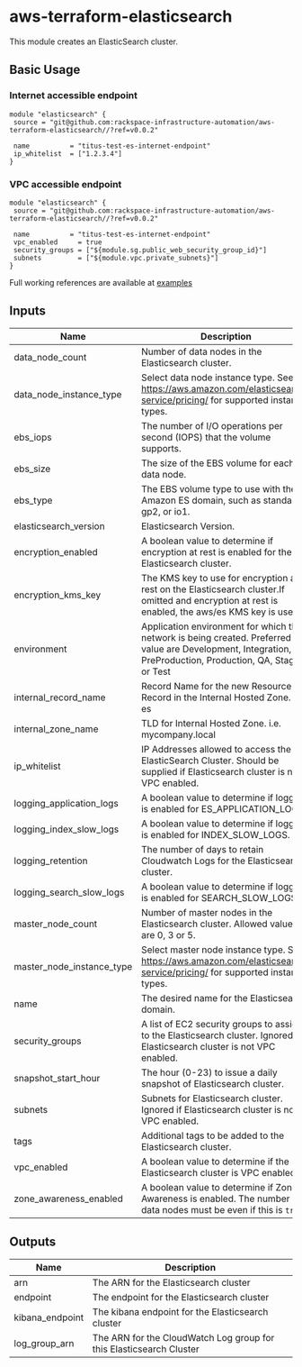 # aws-terraform-elasticsearch

This module creates an ElasticSearch cluster.


## Basic Usage

### Internet accessible endpoint
```
module "elasticsearch" {
 source = "git@github.com:rackspace-infrastructure-automation/aws-terraform-elasticsearch//?ref=v0.0.2"

 name          = "titus-test-es-internet-endpoint"
 ip_whitelist  = ["1.2.3.4"]
}
```

### VPC accessible endpoint
```
module "elasticsearch" {
 source = "git@github.com:rackspace-infrastructure-automation/aws-terraform-elasticsearch//?ref=v0.0.2"

 name          = "titus-test-es-internet-endpoint"
 vpc_enabled     = true
 security_groups = ["${module.sg.public_web_security_group_id}"]
 subnets         = ["${module.vpc.private_subnets}"]
}
```

Full working references are available at [examples](examples)

## Inputs

| Name | Description | Type | Default | Required |
|------|-------------|:----:|:-----:|:-----:|
| data_node_count | Number of data nodes in the Elasticsearch cluster. | string | `6` | no |
| data_node_instance_type | Select data node instance type.  See https://aws.amazon.com/elasticsearch-service/pricing/ for supported instance types. | string | `m4.large.elasticsearch` | no |
| ebs_iops | The number of I/O operations per second (IOPS) that the volume supports. | string | `0` | no |
| ebs_size | The size of the EBS volume for each data node. | string | `20` | no |
| ebs_type | The EBS volume type to use with the Amazon ES domain, such as standard, gp2, or io1. | string | `gp2` | no |
| elasticsearch_version | Elasticsearch Version. | string | `6.3` | no |
| encryption_enabled | A boolean value to determine if encryption at rest is enabled for the Elasticsearch cluster. | string | `false` | no |
| encryption_kms_key | The KMS key to use for encryption at rest on the Elasticsearch cluster.If omitted and encryption at rest is enabled, the aws/es KMS key is used. | string | `` | no |
| environment | Application environment for which this network is being created. Preferred value are Development, Integration, PreProduction, Production, QA, Staging, or Test | string | `Development` | no |
| internal_record_name | Record Name for the new Resource Record in the Internal Hosted Zone. i.e. es | string | `` | no |
| internal_zone_name | TLD for Internal Hosted Zone. i.e. mycompany.local | string | `` | no |
| ip_whitelist | IP Addresses allowed to access the ElasticSearch Cluster.  Should be supplied if Elasticsearch cluster is not VPC enabled. | list | `<list>` | no |
| logging_application_logs | A boolean value to determine if logging is enabled for ES_APPLICATION_LOGS. | string | `false` | no |
| logging_index_slow_logs | A boolean value to determine if logging is enabled for INDEX_SLOW_LOGS. | string | `false` | no |
| logging_retention | The number of days to retain Cloudwatch Logs for the Elasticsearch cluster. | string | `30` | no |
| logging_search_slow_logs | A boolean value to determine if logging is enabled for SEARCH_SLOW_LOGS. | string | `false` | no |
| master_node_count | Number of master nodes in the Elasticsearch cluster.  Allowed values are 0, 3 or 5. | string | `3` | no |
| master_node_instance_type | Select master node instance type.  See https://aws.amazon.com/elasticsearch-service/pricing/ for supported instance types. | string | `m4.large.elasticsearch` | no |
| name | The desired name for the Elasticsearch domain. | string | - | yes |
| security_groups | A list of EC2 security groups to assign to the Elasticsearch cluster.  Ignored if Elasticsearch cluster is not VPC enabled. | list | `<list>` | no |
| snapshot_start_hour | The hour (0-23) to issue a daily snapshot of Elasticsearch cluster. | string | `0` | no |
| subnets | Subnets for Elasticsearch cluster.  Ignored if Elasticsearch cluster is not VPC enabled. | list | `<list>` | no |
| tags | Additional tags to be added to the Elasticsearch cluster. | map | `<map>` | no |
| vpc_enabled | A boolean value to determine if the Elasticsearch cluster is VPC enabled. | string | `false` | no |
| zone_awareness_enabled | A boolean value to determine if Zone Awareness is enabled. The number of data nodes must be even if this is `true`. | string | `true` | no |

## Outputs

| Name | Description |
|------|-------------|
| arn | The ARN for the Elasticsearch cluster |
| endpoint | The endpoint for the Elasticsearch cluster |
| kibana_endpoint | The kibana endpoint for the Elasticsearch cluster |
| log_group_arn | The ARN for the CloudWatch Log group for this Elasticsearch Cluster |
